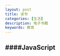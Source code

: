 ```yaml
---
layout: post
title: 读书
categories: [生活]
description: 电子书籍
keywords: 教育
---
```




## ####JavaScript

[ECMA Script ]: ：http://es6.ruanyifeng.com/#README



​	